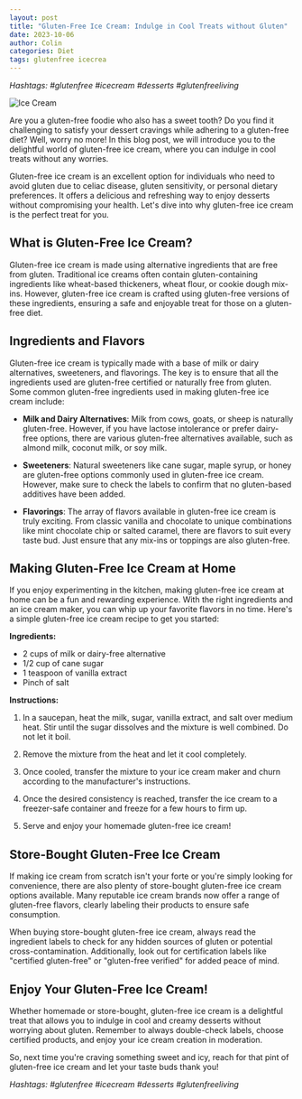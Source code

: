 ```yaml
---
layout: post
title: "Gluten-Free Ice Cream: Indulge in Cool Treats without Gluten"
date: 2023-10-06
author: Colin
categories: Diet
tags: glutenfree icecrea
---
```


*Hashtags: #glutenfree #icecream #desserts #glutenfreeliving*

![Ice Cream](https://source.unsplash.com/1600x900/?icecream)

Are you a gluten-free foodie who also has a sweet tooth? Do you find it challenging to satisfy your dessert cravings while adhering to a gluten-free diet? Well, worry no more! In this blog post, we will introduce you to the delightful world of gluten-free ice cream, where you can indulge in cool treats without any worries.

Gluten-free ice cream is an excellent option for individuals who need to avoid gluten due to celiac disease, gluten sensitivity, or personal dietary preferences. It offers a delicious and refreshing way to enjoy desserts without compromising your health. Let's dive into why gluten-free ice cream is the perfect treat for you.

## What is Gluten-Free Ice Cream?

Gluten-free ice cream is made using alternative ingredients that are free from gluten. Traditional ice creams often contain gluten-containing ingredients like wheat-based thickeners, wheat flour, or cookie dough mix-ins. However, gluten-free ice cream is crafted using gluten-free versions of these ingredients, ensuring a safe and enjoyable treat for those on a gluten-free diet.

## Ingredients and Flavors

Gluten-free ice cream is typically made with a base of milk or dairy alternatives, sweeteners, and flavorings. The key is to ensure that all the ingredients used are gluten-free certified or naturally free from gluten. Some common gluten-free ingredients used in making gluten-free ice cream include:

- **Milk and Dairy Alternatives**: Milk from cows, goats, or sheep is naturally gluten-free. However, if you have lactose intolerance or prefer dairy-free options, there are various gluten-free alternatives available, such as almond milk, coconut milk, or soy milk.

- **Sweeteners**: Natural sweeteners like cane sugar, maple syrup, or honey are gluten-free options commonly used in gluten-free ice cream. However, make sure to check the labels to confirm that no gluten-based additives have been added.

- **Flavorings**: The array of flavors available in gluten-free ice cream is truly exciting. From classic vanilla and chocolate to unique combinations like mint chocolate chip or salted caramel, there are flavors to suit every taste bud. Just ensure that any mix-ins or toppings are also gluten-free.

## Making Gluten-Free Ice Cream at Home

If you enjoy experimenting in the kitchen, making gluten-free ice cream at home can be a fun and rewarding experience. With the right ingredients and an ice cream maker, you can whip up your favorite flavors in no time. Here's a simple gluten-free ice cream recipe to get you started:

**Ingredients:**
- 2 cups of milk or dairy-free alternative
- 1/2 cup of cane sugar
- 1 teaspoon of vanilla extract
- Pinch of salt

**Instructions:**
1. In a saucepan, heat the milk, sugar, vanilla extract, and salt over medium heat. Stir until the sugar dissolves and the mixture is well combined. Do not let it boil.

2. Remove the mixture from the heat and let it cool completely.

3. Once cooled, transfer the mixture to your ice cream maker and churn according to the manufacturer's instructions.

4. Once the desired consistency is reached, transfer the ice cream to a freezer-safe container and freeze for a few hours to firm up.

5. Serve and enjoy your homemade gluten-free ice cream!

## Store-Bought Gluten-Free Ice Cream

If making ice cream from scratch isn't your forte or you're simply looking for convenience, there are also plenty of store-bought gluten-free ice cream options available. Many reputable ice cream brands now offer a range of gluten-free flavors, clearly labeling their products to ensure safe consumption.

When buying store-bought gluten-free ice cream, always read the ingredient labels to check for any hidden sources of gluten or potential cross-contamination. Additionally, look out for certification labels like "certified gluten-free" or "gluten-free verified" for added peace of mind.

## Enjoy Your Gluten-Free Ice Cream!

Whether homemade or store-bought, gluten-free ice cream is a delightful treat that allows you to indulge in cool and creamy desserts without worrying about gluten. Remember to always double-check labels, choose certified products, and enjoy your ice cream creation in moderation.

So, next time you're craving something sweet and icy, reach for that pint of gluten-free ice cream and let your taste buds thank you!

*Hashtags: #glutenfree #icecream #desserts #glutenfreeliving*
